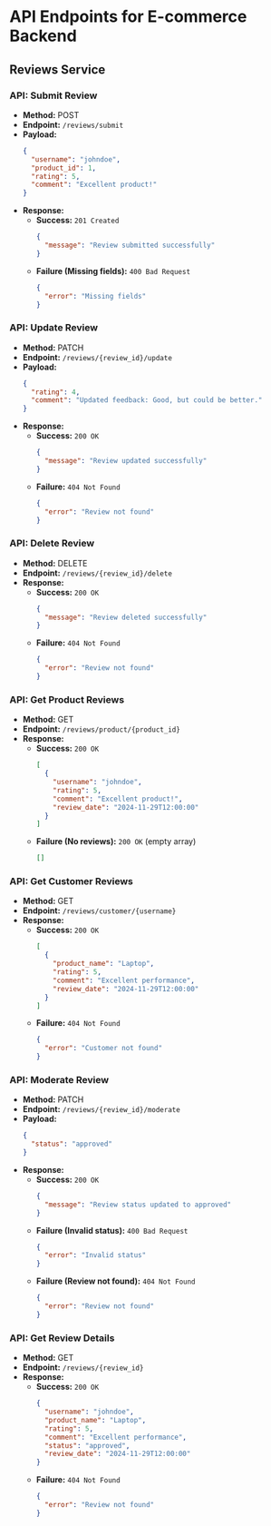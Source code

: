 
# API Endpoints for E-commerce Backend
## Reviews Service

### API: Submit Review
- **Method:** POST
- **Endpoint:** `/reviews/submit`
- **Payload:**
  ```json
  {
    "username": "johndoe",
    "product_id": 1,
    "rating": 5,
    "comment": "Excellent product!"
  }
  ```
- **Response:**
  - **Success:** `201 Created`
    ```json
    {
      "message": "Review submitted successfully"
    }
    ```
  - **Failure (Missing fields):** `400 Bad Request`
    ```json
    {
      "error": "Missing fields"
    }
    ```

### API: Update Review
- **Method:** PATCH
- **Endpoint:** `/reviews/{review_id}/update`
- **Payload:**
  ```json
  {
    "rating": 4,
    "comment": "Updated feedback: Good, but could be better."
  }
  ```
- **Response:**
  - **Success:** `200 OK`
    ```json
    {
      "message": "Review updated successfully"
    }
    ```
  - **Failure:** `404 Not Found`
    ```json
    {
      "error": "Review not found"
    }
    ```

### API: Delete Review
- **Method:** DELETE
- **Endpoint:** `/reviews/{review_id}/delete`
- **Response:**
  - **Success:** `200 OK`
    ```json
    {
      "message": "Review deleted successfully"
    }
    ```
  - **Failure:** `404 Not Found`
    ```json
    {
      "error": "Review not found"
    }
    ```

### API: Get Product Reviews
- **Method:** GET
- **Endpoint:** `/reviews/product/{product_id}`
- **Response:**
  - **Success:** `200 OK`
    ```json
    [
      {
        "username": "johndoe",
        "rating": 5,
        "comment": "Excellent product!",
        "review_date": "2024-11-29T12:00:00"
      }
    ]
    ```
  - **Failure (No reviews):** `200 OK` (empty array)
    ```json
    []
    ```

### API: Get Customer Reviews
- **Method:** GET
- **Endpoint:** `/reviews/customer/{username}`
- **Response:**
  - **Success:** `200 OK`
    ```json
    [
      {
        "product_name": "Laptop",
        "rating": 5,
        "comment": "Excellent performance",
        "review_date": "2024-11-29T12:00:00"
      }
    ]
    ```
  - **Failure:** `404 Not Found`
    ```json
    {
      "error": "Customer not found"
    }
    ```

### API: Moderate Review
- **Method:** PATCH
- **Endpoint:** `/reviews/{review_id}/moderate`
- **Payload:**
  ```json
  {
    "status": "approved"
  }
  ```
- **Response:**
  - **Success:** `200 OK`
    ```json
    {
      "message": "Review status updated to approved"
    }
    ```
  - **Failure (Invalid status):** `400 Bad Request`
    ```json
    {
      "error": "Invalid status"
    }
    ```
  - **Failure (Review not found):** `404 Not Found`
    ```json
    {
      "error": "Review not found"
    }
    ```

### API: Get Review Details
- **Method:** GET
- **Endpoint:** `/reviews/{review_id}`
- **Response:**
  - **Success:** `200 OK`
    ```json
    {
      "username": "johndoe",
      "product_name": "Laptop",
      "rating": 5,
      "comment": "Excellent performance",
      "status": "approved",
      "review_date": "2024-11-29T12:00:00"
    }
    ```
  - **Failure:** `404 Not Found`
    ```json
    {
      "error": "Review not found"
    }
    ```